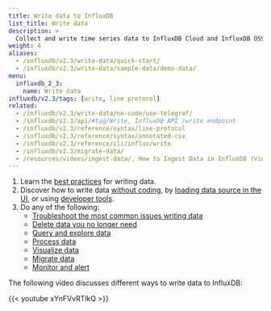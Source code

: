 ```yaml
---
title: Write data to InfluxDB
list_title: Write data
description: >
  Collect and write time series data to InfluxDB Cloud and InfluxDB OSS.
weight: 4
aliases:
  - /influxdb/v2.3/write-data/quick-start/
  - /influxdb/v2.3/write-data/sample-data/demo-data/
menu:
  influxdb_2_3:
    name: Write data
influxdb/v2.3/tags: [write, line protocol]
related:
  - /influxdb/v2.3/write-data/no-code/use-telegraf/
  - /influxdb/v2.3/api/#tag/Write, InfluxDB API /write endpoint
  - /influxdb/v2.3/reference/syntax/line-protocol
  - /influxdb/v2.3/reference/syntax/annotated-csv
  - /influxdb/v2.3/reference/cli/influx/write
  - /influxdb/v2.3/migrate-data/
  - /resources/videos/ingest-data/, How to Ingest Data in InfluxDB (Video)
---
```


1. Learn the [best practices](/influxdb/v2.3/write-data/best-practices/) for writing data.
2. Discover how to write data [without coding](/influxdb/v2.3/write-data/no-code/), by [loading data source in the UI](/influxdb/v2.3/write-data/no-code/load-data/), or using [developer tools](/influxdb/v2.3/write-data/developer-tools/).
3. Do any of the following:
   - [Troubleshoot the most common issues writing data](/influxdb/v2.3/write-data/troubleshoot/)
   - [Delete data you no longer need](/influxdb/v2.3/write-data/delete-data/)
   - [Query and explore data](/influxdb/v2.3/query-data/)
   - [Process data](/influxdb/v2.3/process-data/)
   - [Visualize data](/influxdb/v2.3/visualize-data/)
   - [Migrate data](/influxdb/v2.3/migrate-data/)
   - [Monitor and alert](/influxdb/v2.3/monitor-alert/)

The following video discusses different ways to write data to InfluxDB:

{{< youtube xYnFVvRTlkQ >}}